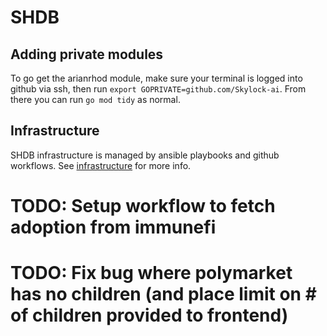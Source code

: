 # SHDB

## Adding private modules

To go get the arianrhod module, make sure your terminal is logged into github via ssh, then run `export GOPRIVATE=github.com/Skylock-ai`. From there you can run `go mod tidy` as normal.

## Infrastructure

SHDB infrastructure is managed by ansible playbooks and github workflows. See [infrastructure](./infrastructure/README.md) for more info.

# TODO: Setup workflow to fetch adoption from immunefi

# TODO: Fix bug where polymarket has no children (and place limit on # of children provided to frontend)
